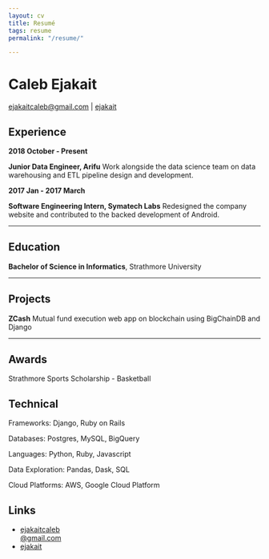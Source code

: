 ```yaml
---
layout: cv
title: Resumé
tags: resume
permalink: "/resume/"

---
```

# Caleb Ejakait

<div id="webaddress"> <a href="mailto:ejakaitcaleb@gmail.com">ejakaitcaleb@gmail.com</a> | <i class="fa fa-github"></i> <a href="http://github.com/ejakait">ejakait</a>

</div>

## Experience

**2018 October - Present**

**Junior Data Engineer, Arifu**  Work alongside the data science team on data warehousing and ETL pipeline design and development.

**2017 Jan - 2017 March**

**Software Engineering Intern, Symatech Labs** Redesigned the company website and contributed to the backed development of Android.

***

## Education

**Bachelor of Science in Informatics**, Strathmore University

***

## Projects

**ZCash** Mutual fund execution web app on blockchain using BigChainDB and Django

***

## Awards

Strathmore Sports Scholarship - Basketball

## Technical

Frameworks: Django, Ruby on Rails

Databases: Postgres, MySQL, BigQuery

Languages: Python, Ruby, Javascript

Data Exploration: Pandas, Dask, SQL

Cloud Platforms: AWS, Google Cloud Platform

## Links

* <i class="fa fa-envelope"></i><a href="mailto:ejakaitcaleb@gmail.com"><span>ejakaitcaleb</span><br/><span>@gmail.com</span></a><br />
* <i class="fa fa-github"></i> <a href="http://github.com/ejakait">ejakait</a><br />